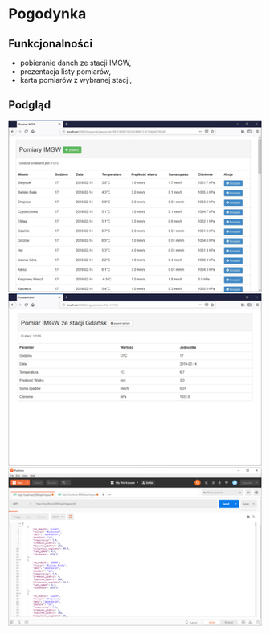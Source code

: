 # Pogodynka

## Funkcjonalności
* pobieranie danch ze stacji IMGW,
* prezentacja listy pomiarów,
* karta pomiarów z wybranej stacji,

## Podgląd
![imgw_all](img/imgw_all.jpg)
![imgw_station](img/imgw_station.jpg)
![imgw_api](img/imgw_api.jpg)